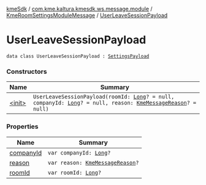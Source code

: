 [kmeSdk](../../../index.md) / [com.kme.kaltura.kmesdk.ws.message.module](../../index.md) / [KmeRoomSettingsModuleMessage](../index.md) / [UserLeaveSessionPayload](./index.md)

# UserLeaveSessionPayload

`data class UserLeaveSessionPayload : `[`SettingsPayload`](../-settings-payload/index.md)

### Constructors

| Name | Summary |
|---|---|
| [&lt;init&gt;](-init-.md) | `UserLeaveSessionPayload(roomId: `[`Long`](https://kotlinlang.org/api/latest/jvm/stdlib/kotlin/-long/index.html)`? = null, companyId: `[`Long`](https://kotlinlang.org/api/latest/jvm/stdlib/kotlin/-long/index.html)`? = null, reason: `[`KmeMessageReason`](../../../com.kme.kaltura.kmesdk.ws.message/-kme-message-reason/index.md)`? = null)` |

### Properties

| Name | Summary |
|---|---|
| [companyId](company-id.md) | `var companyId: `[`Long`](https://kotlinlang.org/api/latest/jvm/stdlib/kotlin/-long/index.html)`?` |
| [reason](reason.md) | `var reason: `[`KmeMessageReason`](../../../com.kme.kaltura.kmesdk.ws.message/-kme-message-reason/index.md)`?` |
| [roomId](room-id.md) | `var roomId: `[`Long`](https://kotlinlang.org/api/latest/jvm/stdlib/kotlin/-long/index.html)`?` |
